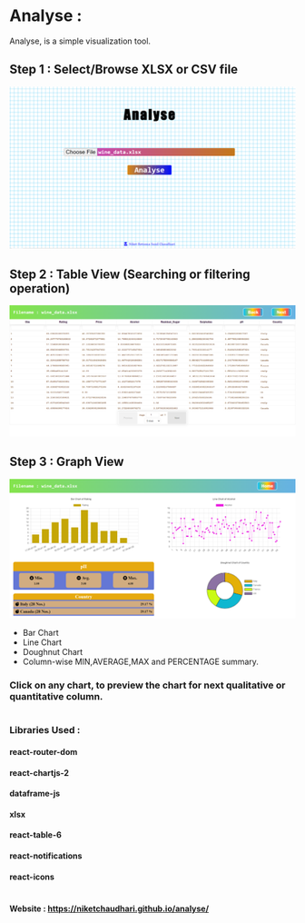# Analyse :
Analyse, is a simple visualization tool.


## Step 1 : Select/Browse XLSX or CSV file
![My animated logo](https://github.com/NiketChaudhari/analyse/blob/main/Log/First.PNG)
 
## Step 2 : Table View (Searching or filtering operation)
![My animated logo](https://github.com/NiketChaudhari/analyse/blob/main/Log/Second.PNG)

## Step 3 : Graph View
![My animated logo](https://github.com/NiketChaudhari/analyse/blob/main/Log/Third.PNG)
- Bar Chart
- Line Chart
- Doughnut Chart
- Column-wise MIN,AVERAGE,MAX and PERCENTAGE summary.

### Click on any chart, to preview the chart for next qualitative or quantitative column.



# 
### Libraries Used :
#### react-router-dom
#### react-chartjs-2
#### dataframe-js
#### xlsx
#### react-table-6
#### react-notifications
#### react-icons



# 
#### Website : https://niketchaudhari.github.io/analyse/
